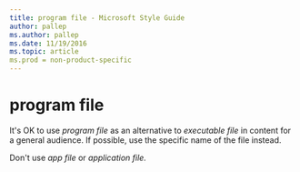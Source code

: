 ```yaml
---
title: program file - Microsoft Style Guide
author: pallep
ms.author: pallep
ms.date: 11/19/2016
ms.topic: article
ms.prod = non-product-specific
---
```


# program file

It's OK to use *program file* as an alternative to *executable file* in content for a general audience. If possible, use the specific name of the file instead.

Don't use *app file* or *application file.*
